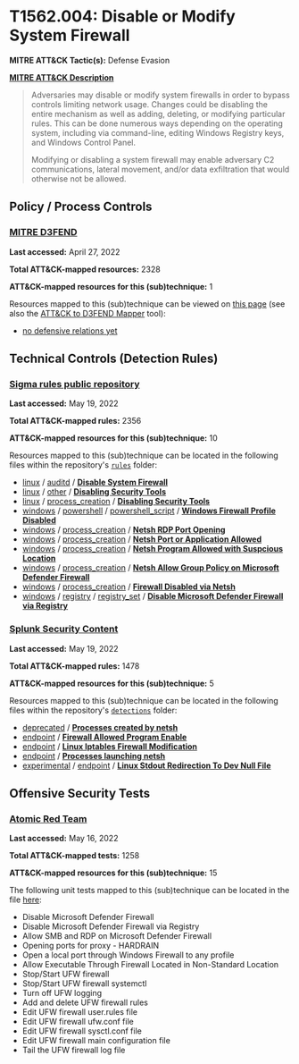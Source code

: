 # T1562.004: Disable or Modify System Firewall
**MITRE ATT&CK Tactic(s):** Defense Evasion

**[MITRE ATT&CK Description](https://attack.mitre.org/techniques/T1562/004)**
<blockquote>Adversaries may disable or modify system firewalls in order to bypass controls limiting network usage. Changes could be disabling the entire mechanism as well as adding, deleting, or modifying particular rules. This can be done numerous ways depending on the operating system, including via command-line, editing Windows Registry keys, and Windows Control Panel.

Modifying or disabling a system firewall may enable adversary C2 communications, lateral movement, and/or data exfiltration that would otherwise not be allowed. </blockquote>

## Policy / Process Controls
### [MITRE D3FEND](https://d3fend.mitre.org/)
**Last accessed:** April 27, 2022

**Total ATT&CK-mapped resources:** 2328

**ATT&CK-mapped resources for this (sub)technique:** 1

Resources mapped to this (sub)technique can be viewed on [this page](https://d3fend.mitre.org/) (see also the [ATT&CK to D3FEND Mapper](https://d3fend.mitre.org/tools/attack-mapper) tool):

* [no defensive relations yet](https://d3fend.mitre.org/techniques/d3f:nodefensiverelationsyet)

## Technical Controls (Detection Rules)
### [Sigma rules public repository](https://github.com/SigmaHQ/sigma)
**Last accessed:** May 19, 2022

**Total ATT&CK-mapped rules:** 2356

**ATT&CK-mapped resources for this (sub)technique:** 10

Resources mapped to this (sub)technique can be located in the following files within the repository's <code>[rules](https://github.com/SigmaHQ/sigma/tree/master/rules)</code> folder:

* [linux](https://github.com/SigmaHQ/sigma/tree/master/rules/linux/) / [auditd](https://github.com/SigmaHQ/sigma/tree/master/rules/linux/auditd/) / **[Disable System Firewall](https://github.com/SigmaHQ/sigma/blob/master/rules/linux/auditd/lnx_auditd_disable_system_firewall.yml)**
* [linux](https://github.com/SigmaHQ/sigma/tree/master/rules/linux/) / [other](https://github.com/SigmaHQ/sigma/tree/master/rules/linux/other/) / **[Disabling Security Tools](https://github.com/SigmaHQ/sigma/blob/master/rules/linux/other/lnx_security_tools_disabling_syslog.yml)**
* [linux](https://github.com/SigmaHQ/sigma/tree/master/rules/linux/) / [process_creation](https://github.com/SigmaHQ/sigma/tree/master/rules/linux/process_creation/) / **[Disabling Security Tools](https://github.com/SigmaHQ/sigma/blob/master/rules/linux/process_creation/proc_creation_lnx_security_tools_disabling.yml)**
* [windows](https://github.com/SigmaHQ/sigma/tree/master/rules/windows/) / [powershell](https://github.com/SigmaHQ/sigma/tree/master/rules/windows/powershell/) / [powershell_script](https://github.com/SigmaHQ/sigma/tree/master/rules/windows/powershell/powershell_script/) / **[Windows Firewall Profile Disabled](https://github.com/SigmaHQ/sigma/blob/master/rules/windows/powershell/powershell_script/posh_ps_windows_firewall_profile_disabled.yml)**
* [windows](https://github.com/SigmaHQ/sigma/tree/master/rules/windows/) / [process_creation](https://github.com/SigmaHQ/sigma/tree/master/rules/windows/process_creation/) / **[Netsh RDP Port Opening](https://github.com/SigmaHQ/sigma/blob/master/rules/windows/process_creation/proc_creation_win_netsh_allow_port_rdp.yml)**
* [windows](https://github.com/SigmaHQ/sigma/tree/master/rules/windows/) / [process_creation](https://github.com/SigmaHQ/sigma/tree/master/rules/windows/process_creation/) / **[Netsh Port or Application Allowed](https://github.com/SigmaHQ/sigma/blob/master/rules/windows/process_creation/proc_creation_win_netsh_fw_add.yml)**
* [windows](https://github.com/SigmaHQ/sigma/tree/master/rules/windows/) / [process_creation](https://github.com/SigmaHQ/sigma/tree/master/rules/windows/process_creation/) / **[Netsh Program Allowed with Suspcious Location](https://github.com/SigmaHQ/sigma/blob/master/rules/windows/process_creation/proc_creation_win_netsh_fw_add_susp_image.yml)**
* [windows](https://github.com/SigmaHQ/sigma/tree/master/rules/windows/) / [process_creation](https://github.com/SigmaHQ/sigma/tree/master/rules/windows/process_creation/) / **[Netsh Allow Group Policy on Microsoft Defender Firewall](https://github.com/SigmaHQ/sigma/blob/master/rules/windows/process_creation/proc_creation_win_netsh_fw_enable_group_rule.yml)**
* [windows](https://github.com/SigmaHQ/sigma/tree/master/rules/windows/) / [process_creation](https://github.com/SigmaHQ/sigma/tree/master/rules/windows/process_creation/) / **[Firewall Disabled via Netsh](https://github.com/SigmaHQ/sigma/blob/master/rules/windows/process_creation/proc_creation_win_susp_firewall_disable.yml)**
* [windows](https://github.com/SigmaHQ/sigma/tree/master/rules/windows/) / [registry](https://github.com/SigmaHQ/sigma/tree/master/rules/windows/registry/) / [registry_set](https://github.com/SigmaHQ/sigma/tree/master/rules/windows/registry/registry_set/) / **[Disable Microsoft Defender Firewall via Registry](https://github.com/SigmaHQ/sigma/blob/master/rules/windows/registry/registry_set/registry_set_disable_defender_firewall.yml)**

### [Splunk Security Content](https://github.com/splunk/security_content)
**Last accessed:** May 19, 2022

**Total ATT&CK-mapped rules:** 1478

**ATT&CK-mapped resources for this (sub)technique:** 5

Resources mapped to this (sub)technique can be located in the following files within the repository's <code>[detections](https://github.com/splunk/security_content/tree/develop/detections)</code> folder:

* [deprecated](https://github.com/splunk/security_content/tree/develop/detections/deprecated/) / **[Processes created by netsh](https://github.com/splunk/security_content/blob/develop/detections/deprecated/processes_created_by_netsh.yml)**
* [endpoint](https://github.com/splunk/security_content/tree/develop/detections/endpoint/) / **[Firewall Allowed Program Enable](https://github.com/splunk/security_content/blob/develop/detections/endpoint/firewall_allowed_program_enable.yml)**
* [endpoint](https://github.com/splunk/security_content/tree/develop/detections/endpoint/) / **[Linux Iptables Firewall Modification](https://github.com/splunk/security_content/blob/develop/detections/endpoint/linux_iptables_firewall_modification.yml)**
* [endpoint](https://github.com/splunk/security_content/tree/develop/detections/endpoint/) / **[Processes launching netsh](https://github.com/splunk/security_content/blob/develop/detections/endpoint/processes_launching_netsh.yml)**
* [experimental](https://github.com/splunk/security_content/tree/develop/detections/experimental/) / [endpoint](https://github.com/splunk/security_content/tree/develop/detections/experimental/endpoint/) / **[Linux Stdout Redirection To Dev Null File](https://github.com/splunk/security_content/blob/develop/detections/experimental/endpoint/linux_stdout_redirection_to_dev_null_file.yml)**


## Offensive Security Tests
### [Atomic Red Team](https://github.com/redcanaryco/atomic-red-team)
**Last accessed:** May 16, 2022

**Total ATT&CK-mapped tests:** 1258

**ATT&CK-mapped resources for this (sub)technique:** 15

The following unit tests mapped to this (sub)technique can be located in the file [here](https://github.com/redcanaryco/atomic-red-team/tree/master/atomics/T1562.004/T1562.004.yaml):

* Disable Microsoft Defender Firewall
* Disable Microsoft Defender Firewall via Registry
* Allow SMB and RDP on Microsoft Defender Firewall
* Opening ports for proxy - HARDRAIN
* Open a local port through Windows Firewall to any profile
* Allow Executable Through Firewall Located in Non-Standard Location
* Stop/Start UFW firewall
* Stop/Start UFW firewall systemctl
* Turn off UFW logging
* Add and delete UFW firewall rules
* Edit UFW firewall user.rules file
* Edit UFW firewall ufw.conf file
* Edit UFW firewall sysctl.conf file
* Edit UFW firewall main configuration file
* Tail the UFW firewall log file

